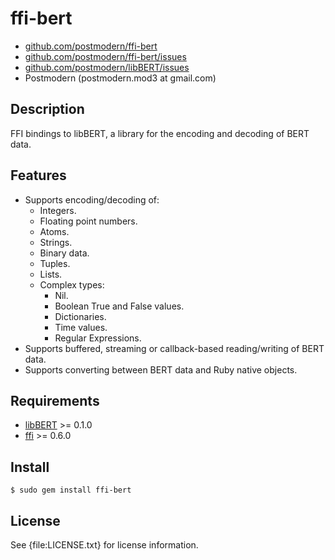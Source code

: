 # ffi-bert

* [github.com/postmodern/ffi-bert](http://github.com/postmodern/ffi-bert/)
* [github.com/postmodern/ffi-bert/issues](http://github.com/postmodern/ffi-bert/issues)
* [github.com/postmodern/libBERT/issues](http://github.com/postmodern/libBERT/issues)
* Postmodern (postmodern.mod3 at gmail.com)

## Description

FFI bindings to libBERT, a library for the encoding and decoding of BERT
data.

## Features

* Supports encoding/decoding of:
  * Integers.
  * Floating point numbers.
  * Atoms.
  * Strings.
  * Binary data.
  * Tuples.
  * Lists.
  * Complex types:
    * Nil.
    * Boolean True and False values.
    * Dictionaries.
    * Time values.
    * Regular Expressions.
* Supports buffered, streaming or callback-based reading/writing of
  BERT data.
* Supports converting between BERT data and Ruby native objects.

## Requirements

* [libBERT](http://github.com/postmodern/libBERT) >= 0.1.0
* [ffi](http://github.com/ffi/ffi) >= 0.6.0

## Install

    $ sudo gem install ffi-bert

## License

See {file:LICENSE.txt} for license information.

